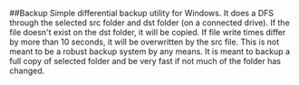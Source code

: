 ##Backup
Simple differential backup utility for Windows. It does a DFS through the selected src folder and dst folder (on a connected drive). If the file doesn't exist on the dst folder, it will be copied. If file write times differ by more than 10 seconds, it will be overwritten by the src file. This is not meant to be a robust backup system by any means. It is meant to backup a full copy of selected folder and be very fast if not much of the folder has changed.

